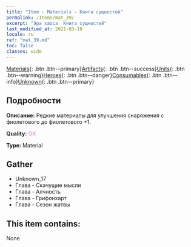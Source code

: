```yaml
---
title: "Item - Materials - Книга сущностей"
permalink: /Items/mat_39/
excerpt: "Эра хаоса  Книга сущностей"
last_modified_at: 2021-03-18
locale: ru
ref: "mat_39.md"
toc: false
classes: wide
---
```

 [Materials](/ru/Items/){: .btn .btn--primary}[Artifacts](/ru/Items/Artifacts/){: .btn .btn--success}[Units](/ru/Items/Units/){: .btn .btn--warning}[Heroes](/ru/Items/Heroes/){: .btn .btn--danger}[Consumables](/ru/Items/Consumables/){: .btn .btn--info}[Unknown](/ru/Items/Unknown/){: .btn .btn--primary}

## Подробности
 **Описание:** Редкие материалы для улучшения снаряжения c фиолетового до фиолетового +1.

 **Quality:** <span style="color: #DA70D6">OK</span>

 **Type:** Material

## Gather

*    Unknown_17 
*    Глава - Скачущие мысли 
*    Глава - Алчность 
*    Глава - Грифонхарт 
*    Глава - Сезон жатвы 

## This item contains:

  None

